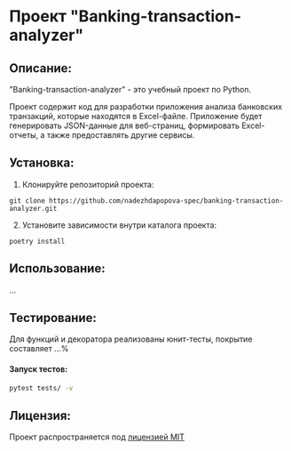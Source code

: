 # Проект "Banking-transaction-analyzer"

## Описание:

"Banking-transaction-analyzer" - это учебный проект по Python. 

Проект содержит код для разработки приложения анализа банковских транзакций, которые находятся в Excel-файле. 
Приложение будет генерировать JSON-данные для веб-страниц, формировать Excel-отчеты, а также предоставлять другие сервисы.

## Установка:

1. Клонируйте репозиторий проекта:
````
git clone https://github.com/nadezhdapopova-spec/banking-transaction-analyzer.git
````
2. Установите зависимости внутри каталога проекта:
````
poetry install
````

## Использование:

...

## Тестирование:
Для функций и декоратора реализованы юнит-тесты, покрытие составляет ...%

#### Запуск тестов:
```bash
pytest tests/ -v
```

## Лицензия:

Проект распространяется под [лицензией MIT](https://github.com/nadezhdapopova-spec/client-banking-widget/blob/main/LICENSE)

